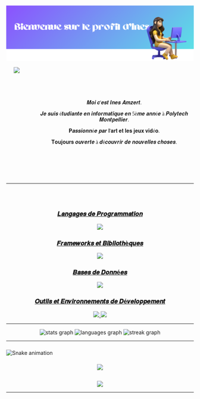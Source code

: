 ![welcome](newwelcomebanner.png)
<div style="display: flex; align-items: center;">
  <img align="left" height="250" src="https://media1.tenor.com/m/ZQndYO4NwBcAAAAC/gojo-satoru.gif" style="margin-right: 20px; margin-left: 20px;" />
  <div style="margin-left: 20px; font-family: 'Georgia', serif;" align="center">
    <br><br><br>
    <p> 𝑴𝒐𝒊 𝒄'𝒆𝒔𝒕 𝑰𝒏𝒆𝒔 𝑨𝒎𝒛𝒆𝒓𝒕.</p>
    <p> 𝑱𝒆 𝒔𝒖𝒊𝒔 é𝒕𝒖𝒅𝒊𝒂𝒏𝒕𝒆 𝒆𝒏 𝒊𝒏𝒇𝒐𝒓𝒎𝒂𝒕𝒊𝒒𝒖𝒆 𝒆𝒏 5è𝒎𝒆 𝒂𝒏𝒏é𝒆 à 𝑷𝒐𝒍𝒚𝒕𝒆𝒄𝒉 𝑴𝒐𝒏𝒕𝒑𝒆𝒍𝒍𝒊𝒆𝒓.</p>
    <p> 𝐏𝒂𝒔𝒔𝒊𝒐𝒏𝒏é𝒆 𝒑𝒂𝒓 𝐥'𝐚𝐫𝐭 𝐞𝐭 𝐥𝐞𝐬 𝐣𝐞𝐮𝐱 𝐯𝐢𝐝é𝐨.</p>
    <p> 𝐓𝐨𝐮𝐣𝐨𝐮𝐫𝐬 𝒐𝒖𝒗𝒆𝒓𝒕𝒆 à 𝒅é𝒄𝒐𝒖𝒗𝒓𝒊𝒓 𝒅𝒆 𝒏𝒐𝒖𝒗𝒆𝒍𝒍𝒆𝒔 𝒄𝒉𝒐𝒔𝒆𝒔.</p>
  </div>
</div>

<br><br>
<hr>
<br><br>

<p align="center">
<a href="https://skillicons.dev">
  <h3 align="center">𝑳𝒂𝒏𝒈𝒂𝒈𝒆𝒔 𝒅𝒆 𝑷𝒓𝒐𝒈𝒓𝒂𝒎𝒎𝒂𝒕𝒊𝒐𝒏</h3>
        <p align="center">

  <img src="https://skillicons.dev/icons?i=python,javascript,html,css,swift,java,c,cpp,r" />
        </p>
    <h3 align="center">𝑭𝒓𝒂𝒎𝒆𝒘𝒐𝒓𝒌𝒔 𝒆𝒕 𝑩𝒊𝒃𝒍𝒊𝒐𝒕𝒉è𝒒𝒖𝒆𝒔</h3>
      <p align="center">

  <img src="https://skillicons.dev/icons?i=angular,react,vue,express,nodejs,alpinejs,laravel,bootstrap,tailwind" />
      </p>
    <h3 align="center">𝑩𝒂𝒔𝒆𝒔 𝒅𝒆 𝑫𝒐𝒏𝒏é𝒆𝒔</h3>
    <p align="center">

  <img src="https://skillicons.dev/icons?i=mongodb,mysql,postgres" />
    </p>

  <h3 align="center">𝑶𝒖𝒕𝒊𝒍𝒔 𝒆𝒕 𝑬𝒏𝒗𝒊𝒓𝒐𝒏𝒏𝒆𝒎𝒆𝒏𝒕𝒔 𝒅𝒆 𝑫é𝒗𝒆𝒍𝒐𝒑𝒑𝒆𝒎𝒆𝒏𝒕</h3>
  <p align="center">
  <img src="https://skillicons.dev/icons?i=linux,git,github,gitlab,githubactions,vscode,idea,phpstorm,androidstudio,arduino,maven,gradle,docker" />
  <img src="https://skillicons.dev/icons?i=figma,unity,postman,notion,replit,discord,netlify" />
  </p>
</a>
</p>
<hr>

<div align="center">
  <img src="https://github-readme-stats.vercel.app/api?username=inesamzr&hide_title=false&hide_rank=false&show_icons=true&include_all_commits=true&count_private=true&disable_animations=false&theme=dracula&locale=en&hide_border=false&order=1" height="150" alt="stats graph"  />
  <img src="https://github-readme-stats.vercel.app/api/top-langs?username=inesamzr&locale=en&hide_title=false&layout=compact&card_width=320&langs_count=5&theme=dracula&hide_border=false&order=2" height="150" alt="languages graph"  />
    <img src="https://streak-stats.demolab.com?user=inesamzr&locale=en&mode=daily&theme=dracula&hide_border=false&border_radius=5&order=3" height="150"  alt="streak graph"  />
</div>
<hr>

###

<img src="https://raw.githubusercontent.com/inesamzr/inesamzr/output/snake.svg" alt="Snake animation" />

###

<div align="center">
  <img src="https://profile-counter.glitch.me/inesamzr/count.svg?"  />
</div>

###
<div align="center">
<img align="center" src="https://i.pinimg.com/originals/bf/7f/51/bf7f5103da5b74ed58d8799990f7b62e.gif" />
</div>
<hr>
